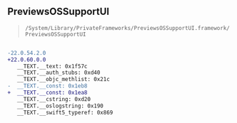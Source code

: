 ## PreviewsOSSupportUI

> `/System/Library/PrivateFrameworks/PreviewsOSSupportUI.framework/PreviewsOSSupportUI`

```diff

-22.0.54.2.0
+22.0.60.0.0
   __TEXT.__text: 0x1f57c
   __TEXT.__auth_stubs: 0xd40
   __TEXT.__objc_methlist: 0x21c
-  __TEXT.__const: 0x1eb8
+  __TEXT.__const: 0x1ea8
   __TEXT.__cstring: 0xd20
   __TEXT.__oslogstring: 0x190
   __TEXT.__swift5_typeref: 0x869

```
